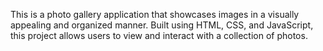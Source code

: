 This is a photo gallery application that showcases images in a visually appealing and organized manner. Built using HTML, CSS, and JavaScript, this project allows users to view and interact with a collection of photos.
